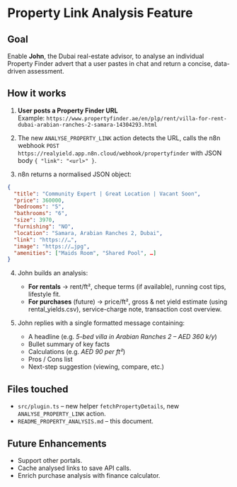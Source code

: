 # Property Link Analysis Feature

## Goal
Enable **John**, the Dubai real-estate advisor, to analyse an individual Property Finder advert that a user pastes in chat and return a concise, data-driven assessment.

## How it works
1. **User posts a Property Finder URL**  
   Example: `https://www.propertyfinder.ae/en/plp/rent/villa-for-rent-dubai-arabian-ranches-2-samara-14304293.html`

2. The new `ANALYSE_PROPERTY_LINK` action detects the URL, calls the n8n webhook
   `POST  https://realyield.app.n8n.cloud/webhook/propertyfinder` with JSON body `{ "link": "<url>" }`.

3. n8n returns a normalised JSON object:
```json
{
  "title": "Community Expert | Great Location | Vacant Soon",
  "price": 360000,
  "bedrooms": "5",
  "bathrooms": "6",
  "size": 3970,
  "furnishing": "NO",
  "location": "Samara, Arabian Ranches 2, Dubai",
  "link": "https://…",
  "image": "https://…jpg",
  "amenities": ["Maids Room", "Shared Pool", …]
}
```

4. John builds an analysis:
   * **For rentals** → rent/ft², cheque terms (if available), running cost tips, lifestyle fit.
   * **For purchases** (future) → price/ft², gross & net yield estimate (using rental_yields.csv), service-charge note, transaction cost overview.

5. John replies with a single formatted message containing:
   * A headline (e.g. *5-bed villa in Arabian Ranches 2 – AED 360 k/y*)
   * Bullet summary of key facts
   * Calculations (e.g. *AED 90 per ft²*)
   * Pros / Cons list
   * Next-step suggestion (viewing, compare, etc.)

## Files touched
* `src/plugin.ts` – new helper `fetchPropertyDetails`, new `ANALYSE_PROPERTY_LINK` action.
* `README_PROPERTY_ANALYSIS.md` – this document.

## Future Enhancements
* Support other portals.
* Cache analysed links to save API calls.
* Enrich purchase analysis with finance calculator. 
